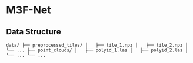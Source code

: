 # M3F-Net

## Data Structure
`
data/
├── preprocessed_tiles/
│   ├── tile_1.npz
│   ├── tile_2.npz
│   └── ...
├── point_clouds/
│   ├── polyid_1.las
│   ├── polyid_2.las
│   └── ...
└── ...
`
